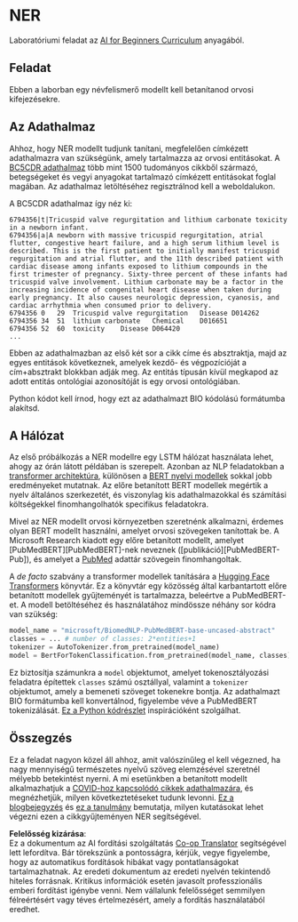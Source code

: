<!--
CO_OP_TRANSLATOR_METADATA:
{
  "original_hash": "032bda5068f543d6c1fcb30c34231461",
  "translation_date": "2025-08-25T22:13:46+00:00",
  "source_file": "lessons/5-NLP/19-NER/lab/README.md",
  "language_code": "hu"
}
-->
# NER

Laboratóriumi feladat az [AI for Beginners Curriculum](https://github.com/microsoft/ai-for-beginners) anyagából.

## Feladat

Ebben a laborban egy névfelismerő modellt kell betanítanod orvosi kifejezésekre.

## Az Adathalmaz

Ahhoz, hogy NER modellt tudjunk tanítani, megfelelően címkézett adathalmazra van szükségünk, amely tartalmazza az orvosi entitásokat. A [BC5CDR adathalmaz](https://biocreative.bioinformatics.udel.edu/tasks/biocreative-v/track-3-cdr/) több mint 1500 tudományos cikkből származó, betegségeket és vegyi anyagokat tartalmazó címkézett entitásokat foglal magában. Az adathalmaz letöltéséhez regisztrálnod kell a weboldalukon.

A BC5CDR adathalmaz így néz ki:

```
6794356|t|Tricuspid valve regurgitation and lithium carbonate toxicity in a newborn infant.
6794356|a|A newborn with massive tricuspid regurgitation, atrial flutter, congestive heart failure, and a high serum lithium level is described. This is the first patient to initially manifest tricuspid regurgitation and atrial flutter, and the 11th described patient with cardiac disease among infants exposed to lithium compounds in the first trimester of pregnancy. Sixty-three percent of these infants had tricuspid valve involvement. Lithium carbonate may be a factor in the increasing incidence of congenital heart disease when taken during early pregnancy. It also causes neurologic depression, cyanosis, and cardiac arrhythmia when consumed prior to delivery.
6794356	0	29	Tricuspid valve regurgitation	Disease	D014262
6794356	34	51	lithium carbonate	Chemical	D016651
6794356	52	60	toxicity	Disease	D064420
...
```

Ebben az adathalmazban az első két sor a cikk címe és absztraktja, majd az egyes entitások következnek, amelyek kezdő- és végpozícióját a cím+absztrakt blokkban adják meg. Az entitás típusán kívül megkapod az adott entitás ontológiai azonosítóját is egy orvosi ontológiában.

Python kódot kell írnod, hogy ezt az adathalmazt BIO kódolású formátumba alakítsd.

## A Hálózat

Az első próbálkozás a NER modellre egy LSTM hálózat használata lehet, ahogy az órán látott példában is szerepelt. Azonban az NLP feladatokban a [transformer architektúra](https://en.wikipedia.org/wiki/Transformer_(machine_learning_model)), különösen a [BERT nyelvi modellek](https://en.wikipedia.org/wiki/BERT_(language_model)) sokkal jobb eredményeket mutatnak. Az előre betanított BERT modellek megértik a nyelv általános szerkezetét, és viszonylag kis adathalmazokkal és számítási költségekkel finomhangolhatók specifikus feladatokra.

Mivel az NER modellt orvosi környezetben szeretnénk alkalmazni, érdemes olyan BERT modellt használni, amelyet orvosi szövegeken tanítottak be. A Microsoft Research kiadott egy előre betanított modellt, amelyet [PubMedBERT][PubMedBERT]-nek neveznek ([publikáció][PubMedBERT-Pub]), és amelyet a [PubMed](https://pubmed.ncbi.nlm.nih.gov/) adattár szövegein finomhangoltak.

A *de facto* szabvány a transformer modellek tanítására a [Hugging Face Transformers](https://huggingface.co/) könyvtár. Ez a könyvtár egy közösség által karbantartott előre betanított modellek gyűjteményét is tartalmazza, beleértve a PubMedBERT-et. A modell betöltéséhez és használatához mindössze néhány sor kódra van szükség:

```python
model_name = "microsoft/BiomedNLP-PubMedBERT-base-uncased-abstract"
classes = ... # number of classes: 2*entities+1
tokenizer = AutoTokenizer.from_pretrained(model_name)
model = BertForTokenClassification.from_pretrained(model_name, classes)
```

Ez biztosítja számunkra a `model` objektumot, amelyet tokenosztályozási feladatra építettek `classes` számú osztállyal, valamint a `tokenizer` objektumot, amely a bemeneti szöveget tokenekre bontja. Az adathalmazt BIO formátumba kell konvertálnod, figyelembe véve a PubMedBERT tokenizálását. [Ez a Python kódrészlet](https://gist.github.com/shwars/580b55684be3328eb39ecf01b9cbbd88) inspirációként szolgálhat.

## Összegzés

Ez a feladat nagyon közel áll ahhoz, amit valószínűleg el kell végezned, ha nagy mennyiségű természetes nyelvű szöveg elemzésével szeretnél mélyebb betekintést nyerni. A mi esetünkben a betanított modellt alkalmazhatjuk a [COVID-hoz kapcsolódó cikkek adathalmazára](https://www.kaggle.com/allen-institute-for-ai/CORD-19-research-challenge), és megnézhetjük, milyen következtetéseket tudunk levonni. [Ez a blogbejegyzés](https://soshnikov.com/science/analyzing-medical-papers-with-azure-and-text-analytics-for-health/) és [ez a tanulmány](https://www.mdpi.com/2504-2289/6/1/4) bemutatja, milyen kutatásokat lehet végezni ezen a cikkgyűjteményen NER segítségével.

**Felelősség kizárása**:  
Ez a dokumentum az AI fordítási szolgáltatás [Co-op Translator](https://github.com/Azure/co-op-translator) segítségével lett lefordítva. Bár törekszünk a pontosságra, kérjük, vegye figyelembe, hogy az automatikus fordítások hibákat vagy pontatlanságokat tartalmazhatnak. Az eredeti dokumentum az eredeti nyelvén tekintendő hiteles forrásnak. Kritikus információk esetén javasolt professzionális emberi fordítást igénybe venni. Nem vállalunk felelősséget semmilyen félreértésért vagy téves értelmezésért, amely a fordítás használatából eredhet.